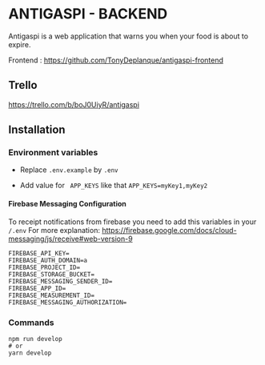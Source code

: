 # ANTIGASPI - BACKEND

Antigaspi is a web application that warns you when your food is about to expire.

Frontend : https://github.com/TonyDeplanque/antigaspi-frontend
## Trello

https://trello.com/b/boJ0UiyR/antigaspi

## Installation

### Environment variables

- Replace `.env.example` by `.env` 

- Add value for ` APP_KEYS` like that `APP_KEYS=myKey1,myKey2`


#### Firebase Messaging Configuration
To receipt notifications from firebase you need to add this variables in your `/.env`
For more explanation: https://firebase.google.com/docs/cloud-messaging/js/receive#web-version-9
```
FIREBASE_API_KEY=
FIREBASE_AUTH_DOMAIN=a
FIREBASE_PROJECT_ID=
FIREBASE_STORAGE_BUCKET=
FIREBASE_MESSAGING_SENDER_ID=
FIREBASE_APP_ID=
FIREBASE_MEASUREMENT_ID=
FIREBASE_MESSAGING_AUTHORIZATION=
```

### Commands

```
npm run develop
# or
yarn develop
```
